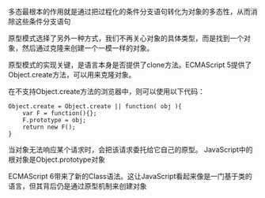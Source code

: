 多态最根本的作用就是通过把过程化的条件分支语句转化为对象的多态性，从而消除这些条件分支语句

原型模式选择了另外一种方式，我们不再关心对象的具体类型，而是找到一个对象，然后通过克隆来创建一个一模一样的对象。

原型模式的实现关键，是语言本身是否提供了clone方法。ECMAScript 5提供了Object.create方法，可以用来克隆对象。


在不支持Object.create方法的浏览器中，则可以使用以下代码：
```
Object.create = Object.create || function( obj ){    
    var F = function(){};    
    F.prototype = obj;    
    return new F();
}
```

当对象无法响应某个请求时，会把该请求委托给它自己的原型。
JavaScript中的根对象是Object.prototype对象

ECMAScript 6带来了新的Class语法。这让JavaScript看起来像是一门基于类的语言，但其背后仍是通过原型机制来创建对象
